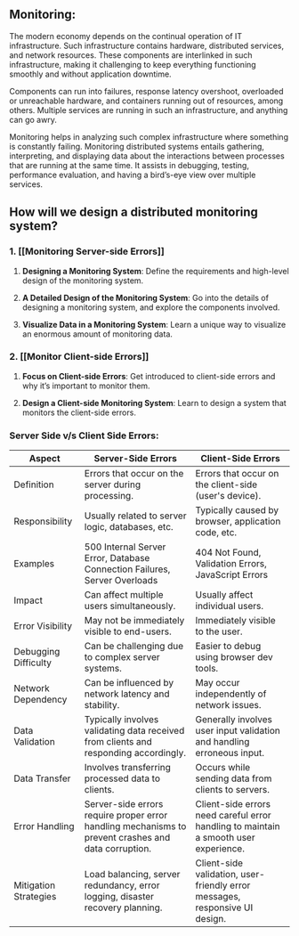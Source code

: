 ## Monitoring:

The modern economy depends on the continual operation of IT infrastructure. Such infrastructure contains hardware, distributed services, and network resources. These components are interlinked in such infrastructure, making it challenging to keep everything functioning smoothly and without application downtime.

Components can run into failures, response latency overshoot, overloaded or unreachable hardware, and containers running out of resources, among others. Multiple services are running in such an infrastructure, and anything can go awry.

Monitoring helps in analyzing such complex infrastructure where something is constantly failing. Monitoring distributed systems entails gathering, interpreting, and displaying data about the interactions between processes that are running at the same time. It assists in debugging, testing, performance evaluation, and having a bird’s-eye view over multiple services.

## How will we design a distributed monitoring system?

### 1. **[[Monitoring Server-side Errors]]**

1. **Designing a Monitoring System**: Define the requirements and high-level design of the monitoring system.

2. **A Detailed Design of the Monitoring System**: Go into the details of designing a monitoring system, and explore the components involved.

3. **Visualize Data in a Monitoring System**: Learn a unique way to visualize an enormous amount of monitoring data.

### 2. **[[Monitor Client-side Errors]]**

1. **Focus on Client-side Errors**: Get introduced to client-side errors and why it’s important to monitor them.

2. **Design a Client-side Monitoring System**: Learn to design a system that monitors the client-side errors.

### Server Side v/s Client Side Errors:

| Aspect                 | Server-Side Errors                                 | Client-Side Errors                                 |
|------------------------|----------------------------------------------------|----------------------------------------------------|
| Definition             | Errors that occur on the server during processing. | Errors that occur on the client-side (user's device).|
| Responsibility         | Usually related to server logic, databases, etc.   | Typically caused by browser, application code, etc.|
| Examples               | 500 Internal Server Error, Database Connection Failures, Server Overloads | 404 Not Found, Validation Errors, JavaScript Errors |
| Impact                 | Can affect multiple users simultaneously.          | Usually affect individual users.                  |
| Error Visibility      | May not be immediately visible to end-users.       | Immediately visible to the user.                  |
| Debugging Difficulty   | Can be challenging due to complex server systems.  | Easier to debug using browser dev tools.         |
| Network Dependency     | Can be influenced by network latency and stability.| May occur independently of network issues.        |
| Data Validation        | Typically involves validating data received from clients and responding accordingly. | Generally involves user input validation and handling erroneous input. |
| Data Transfer          | Involves transferring processed data to clients.   | Occurs while sending data from clients to servers. |
| Error Handling         | Server-side errors require proper error handling mechanisms to prevent crashes and data corruption. | Client-side errors need careful error handling to maintain a smooth user experience. |
| Mitigation Strategies  | Load balancing, server redundancy, error logging, disaster recovery planning. | Client-side validation, user-friendly error messages, responsive UI design. |
